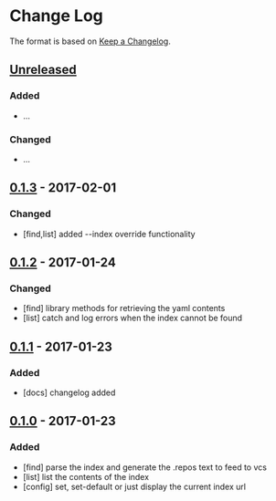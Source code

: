 # Change Log

The format is based on [Keep a Changelog](http://keepachangelog.com/).

## [Unreleased]
### Added
- ...

### Changed
- ...

## [0.1.3] - 2017-02-01
### Changed
- [find,list] added --index override functionality

## [0.1.2] - 2017-01-24
### Changed
- [find] library methods for retrieving the yaml contents
- [list] catch and log errors when the index cannot be found

## [0.1.1] - 2017-01-23
### Added
- [docs] changelog added

## [0.1.0] - 2017-01-23
### Added
- [find] parse the index and generate the .repos text to feed to vcs
- [list] list the contents of the index
- [config] set, set-default or just display the current index url

[Unreleased]: https://github.com/stonier/vcs_extras/compare/0.1.3...HEAD
[0.1.3]: https://github.com/stonier/vcs_extras/compare/0.1.2...0.1.3
[0.1.2]: https://github.com/stonier/vcs_extras/compare/0.1.1...0.1.2
[0.1.1]: https://github.com/stonier/vcs_extras/compare/0.1.0...0.1.1
[0.1.0]: https://github.com/stonier/vcs_extras/compare/c838ad46f0ffde6a9d030cbf0c91653bf5fd48e6...0.1.0

